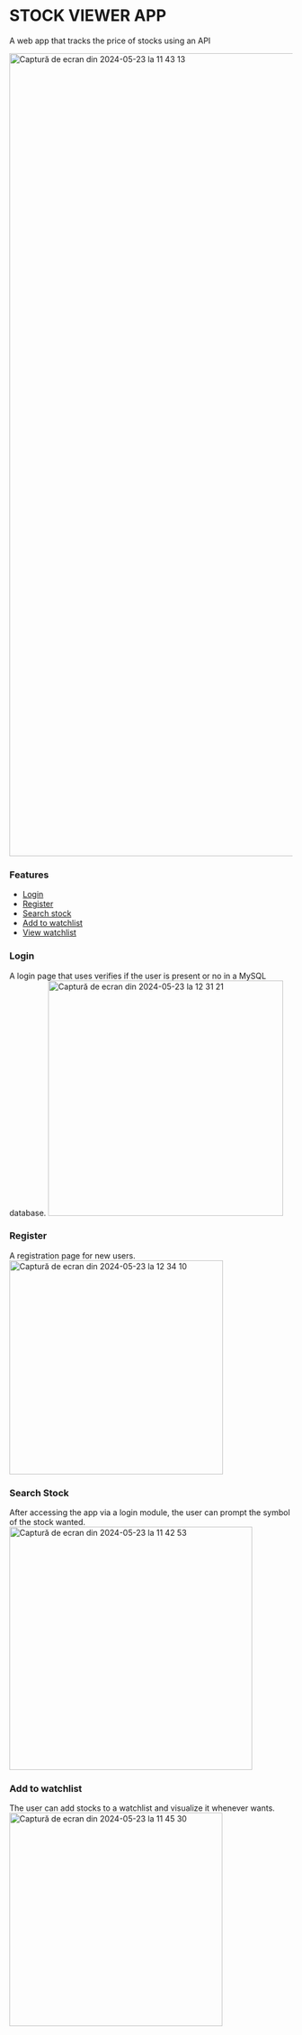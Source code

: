 # STOCK VIEWER APP
A web app that tracks the price of stocks using an API

<img width="1426" alt="Captură de ecran din 2024-05-23 la 11 43 13" src="https://github.com/cipri7/Stock-Viewer-WebApp/assets/102433321/52c200b3-1e2d-4f25-a568-5117b65879c9">

### Features
- [Login](#login)
- [Register](#register)
- [Search stock](#search-stock)
- [Add to watchlist](#add-to-watchlist)
- [View watchlist](#view-watchlist)


### Login
A login page that uses verifies if the user is present or no in a MySQL database.
<img width="418" alt="Captură de ecran din 2024-05-23 la 12 31 21" src="https://github.com/cipri7/Stock-Viewer-WebApp/assets/102433321/f08aee2c-aeb6-423f-83d9-23d96054ba47">


### Register
A registration page for new users.
<img width="380" alt="Captură de ecran din 2024-05-23 la 12 34 10" src="https://github.com/cipri7/Stock-Viewer-WebApp/assets/102433321/19c9482c-6b26-437d-9a37-c7589aec1d80">


### Search Stock
After accessing the app via a login module, the user can prompt the symbol of the stock wanted.
<img width="432" alt="Captură de ecran din 2024-05-23 la 11 42 53" src="https://github.com/cipri7/Stock-Viewer-WebApp/assets/102433321/bcd96449-cbac-4a71-a441-0951ecf99bc5">


### Add to watchlist
The user can add stocks to a watchlist and visualize it whenever wants.
<img width="379" alt="Captură de ecran din 2024-05-23 la 11 45 30" src="https://github.com/cipri7/Stock-Viewer-WebApp/assets/102433321/d025ab56-453c-4f91-929c-34fefe606b62">


